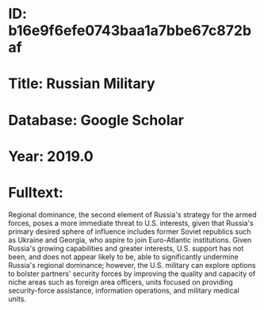# ID: b16e9f6efe0743baa1a7bbe67c872baf
# Title: Russian Military
# Database: Google Scholar
# Year: 2019.0
# Fulltext:
Regional dominance, the second element of Russia's strategy for the armed forces, poses a more immediate threat to U.S. interests, given that Russia's primary desired sphere of influence includes former Soviet republics such as Ukraine and Georgia, who aspire to join Euro-Atlantic institutions.
Given Russia's growing capabilities and greater interests, U.S. support has not been, and does not appear likely to be, able to significantly undermine Russia's regional dominance; however, the U.S. military can explore options to bolster partners' security forces by improving the quality and capacity of niche areas such as foreign area officers, units focused on providing security-force assistance, information operations, and military medical units.